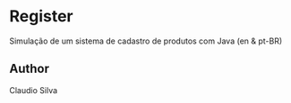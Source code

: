 # Register
Simulação de um sistema de cadastro de produtos com Java
(en & pt-BR)

## Author
Claudio Silva
